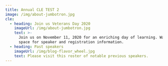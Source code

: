 ```yaml
---
title: Annual CLE TEST 2
image: /img/about-jumbotron.jpg
cle:
  - heading: Join us Veterans Day 2020
    imageUrl: /img/about-jumbotron.jpg
    text: >-
      Join us on November 11, 2020 for an enriching day of learning. Watch this
      space for speaker and registration information.
  - heading: Past speakers
    imageUrl: /img/blog-flavor_wheel.jpg
    text: Please visit this roster of notable previous speakers.
---
```


